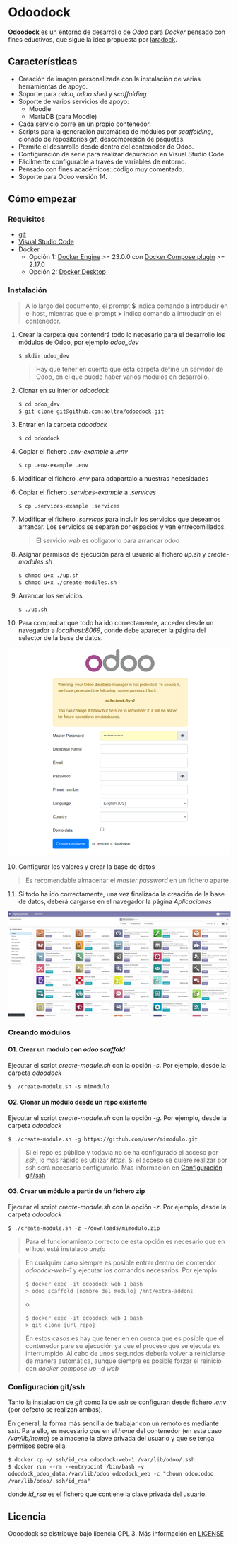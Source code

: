 # Odoodock

**Odoodock** es un entorno de desarrollo de _Odoo_ para _Docker_ pensado con fines eductivos, que sigue la idea propuesta por [laradock](https://laradock.io/introduction/). 

## Características

- Creación de imagen personalizada con la instalación de varias herramientas de apoyo.
- Soporte para _odoo_, _odoo shell_ y _scaffolding_
- Soporte de varios servicios de apoyo:
  - Moodle
  - MariaDB (para Moodle)
- Cada servicio corre en un propio contenedor.
- Scripts para la generación automática de módulos por _scaffolding_, clonado de repositorios _git_, descompresión de paquetes.
- Permite el desarrollo desde dentro del contenedor de Odoo.
- Configuración de serie para realizar depuración en Visual Studio Code.
- Fácilmente configurable a través de variables de entorno.
- Pensado con fines académicos: código muy comentado.
- Soporte para Odoo versión 14.

## Cómo empezar

### Requisitos

- [git](https://git-scm.com/downloads)
- [Visual Studio Code](https://code.visualstudio.com/)
- Docker
   - Opción 1: [Docker Engine](https://docs.docker.com/engine/) >= 23.0.0 con [Docker Compose plugin](https://docs.docker.com/compose/) >= 2.17.0
   - Opción 2: [Docker Desktop](https://docs.docker.com/desktop/)


### Instalación

> A lo largo del documento, el prompt **$** indica comando a introducir en el host, mientras que el prompt **>** indica comando a introducir en el contenedor.

1. Crear la carpeta que contendrá todo lo necesario para el desarrollo los módulos de Odoo, por ejemplo _odoo_dev_

   ```
   $ mkdir odoo_dev
   ```

   > Hay que tener en cuenta que esta carpeta define un servidor de Odoo, en el que puede haber varios módulos en desarrollo.


2. Clonar en su interior _odoodock_

   ```
   $ cd odoo_dev
   $ git clone git@github.com:aoltra/odoodock.git
   ```

3. Entrar en la carpeta _odoodock_

   ```
   $ cd odoodock
   ```

4. Copiar el fichero _.env-example_ a _.env_

   ```
   $ cp .env-example .env
   ```

4. Modificar el fichero _.env_ para adapartalo a nuestras necesidades   

5. Copiar el fichero _.services-example_ a _.services_

   ```
   $ cp .services-example .services
   ```

6. Modificar el fichero _.services_ para incluir los servicios que deseamos arrancar. Los servicios se separan por espacios y van entrecomillados. 

   > El servicio _web_ es obligatorio para arrancar _odoo_

7. Asignar permisos de ejecución para el usuario al fichero _up.sh_ y _create-modules.sh_

   ```
   $ chmod u+x ./up.sh
   $ chmod u+x ./create-modules.sh
   ```

8. Arrancar los servicios

   ```
   $ ./up.sh
   ```

9. Para comprobar que todo ha ido correctamente, acceder desde un navegador a _localhost:8069_, donde debe aparecer la página del selector de la base de datos.

<center>

![Selector base de datos](./DOCUMENTATION/static/odoo_database_init.png)

</center>

10. Configurar los valores y crear la base de datos

   > Es recomendable almacenar el _master password_ en un fichero aparte

11. Si todo ha ido correctamente, una vez finalizada la creación de la base de datos, deberá cargarse en el navegador la página _Aplicaciones_

![Selector base de datos](./DOCUMENTATION/static/odoo_app_init.png)

### Creando módulos

#### O1. Crear un módulo con _odoo scaffold_

   Ejecutar el script _create-module.sh_ con la opción _-s_. Por ejemplo, desde la carpeta _odoodock_
     
   ```
   $ ./create-module.sh -s mimodulo
   ```

#### O2. Clonar un módulo desde un repo existente

   Ejecutar el script _create-module.sh_ con la opción _-g_. Por ejemplo, desde la carpeta _odoodock_
     
   ```
   $ ./create-module.sh -g https://github.com/user/mimodulo.git
   ```

   > Si el repo es público y todavía no se ha configurado el acceso por _ssh_, lo más rápido es utilizar _https_. Si el acceso se quiere realizar por ssh será necesario configurarlo. Más información en [Configuración git/ssh](#configuración-gitssh)

#### O3. Crear un módulo a partir de un fichero zip

   Ejecutar el script _create-module.sh_ con la opción _-z_. Por ejemplo, desde la carpeta _odoodock_
     
   ```
   $ ./create-module.sh -z ~/downloads/mimodulo.zip
   ```

   > Para el funcionamiento correcto de esta opción es necesario que en el host esté instalado _unzip_


> En cualquier caso siempre es posible entrar dentro del contendor _odoodck-web-1_ y ejecutar los comandos necesarios. Por ejemplo: 
>   ```
>   $ docker exec -it odoodock_web_1 bash
>   > odoo scaffold [nombre_del_modulo] /mnt/extra-addons
>   ```
>   o 
>
>   ```
>   $ docker exec -it odoodock_web_1 bash
>   > git clone [url_repo]
>   ```
> En estos casos es hay que tener en en cuenta que es posible que el contenedor pare su ejecución ya que el proceso que se ejecuta es interrumpido. Al cabo de unos segundos debería volver a reiniciarse de manera automática, aunque siempre es posible forzar el reinicio con _docker compose up -d web_

### Configuración git/ssh

Tanto la instalación de _git_ como la de _ssh_ se configuran desde fichero _.env_ (por defecto se realizan ambas). 

En general, la forma más sencilla de trabajar con un remoto es mediante _ssh_. Para ello, es necesario que en el _home_ del contenedor (en este caso _/var/lib/home_) se almacene la clave privada del usuario y que se tenga permisos sobre ella:

```
$ docker cp ~/.ssh/id_rsa odoodock-web-1:/var/lib/odoo/.ssh
$ docker run --rm --entrypoint /bin/bash -v odoodock_odoo_data:/var/lib/odoo odoodock_web -c "chown odoo:odoo /var/lib/odoo/.ssh/id_rsa"
```
donde _id_rsa_ es el fichero que contiene la clave privada del usuario.

## Licencia

Odoodock se distribuye bajo licencia GPL 3. Más información en [LICENSE](LICENSE)